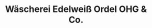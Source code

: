 ---
title: "Wäscherei Edelweiß Ordel OHG & Co."
url: /burg/waescherei-edelweiss-ordel-ohg-und-co/
shop: Wäscherei
---